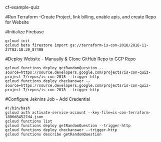 cf-example-quiz

#Run Terraform -Create Project, link billing, enable apis, and create Repo for Website

#Initialize Firebase

	gcloud init
	gcloud beta firestore import gs://terraform-is-con-2018/2018-11-27T02:18:39_87408

#Deploy Website - Manually & Clone GitHub Repo to GCP Repo

	gcloud functions deploy getRandomQuestion --source=https://source.developers.google.com/projects/is-con-quiz-project-7/repos/is-con-2018 --trigger-http
	gcloud functions deploy checkanswer --source=https://source.developers.google.com/projects/is-con-quiz-project-7/repos/is-con-2018 --trigger-http


#Configure Jeknins Job - Add Credential

	#!/bin/bash
	gcloud auth activate-service-account --key-file=is-con-terraform-1806d84527d4.json
	gcloud functions list
	gcloud functions deploy getRandomQuestion --trigger-http
	gcloud functions deploy checkanswer --trigger-http
	gcloud functions describe getRandomQuestion
